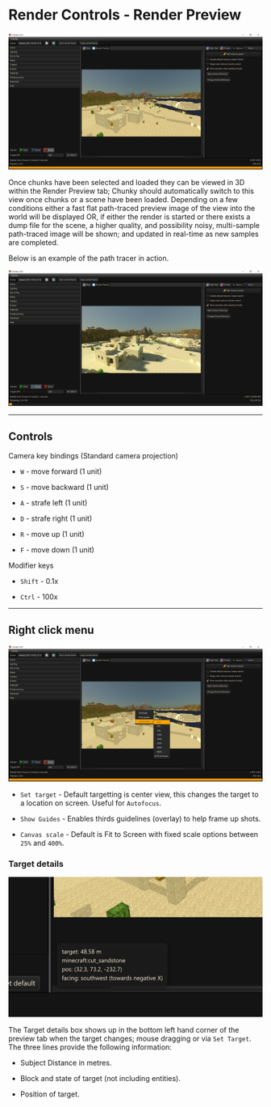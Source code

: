 # Render Controls - Render Preview

![Render controls Render Preview](../../img/user_interface/render_controls/preview.png)

Once chunks have been selected and loaded they can be viewed in 3D within the Render Preview tab; Chunky should automatically switch to this view once chunks or a scene have been loaded. Depending on a few conditions either a fast flat path-traced preview image of the view into the world will be displayed OR, if either the render is started or there exists a dump file for the scene, a higher quality, and possibility noisy, multi-sample path-traced image will be shown; and updated in real-time as new samples are completed.

Below is an example of the path tracer in action.

![Render controls Render Preview noisy](../../img/user_interface/render_controls/preview_noisy.png)

---

## Controls

Camera key bindings (Standard camera projection)

- `W` -	move forward (1 unit)

- `S` -	move backward (1 unit)

- `A` -	strafe left (1 unit)

- `D` -	strafe right (1 unit)

- `R` -	move up (1 unit)

- `F` -	move down (1 unit)

Modifier keys

- `Shift` - 0.1x

- `Ctrl` - 100x

---

## Right click menu

![Render controls Render Preview right click](../../img/user_interface/render_controls/preview_rightclick.png)

- `Set target` - Default targetting is center view, this changes the target to a location on screen. Useful for `Autofocus`.

- `Show Guides` - Enables thirds guidelines (overlay) to help frame up shots.

- `Canvas scale` - Default is Fit to Screen with fixed scale options between `25%` and `400%`.

### Target details

![Render controls Render Preview right click](../../img/user_interface/render_controls/preview_target.png)

The Target details box shows up in the bottom left hand corner of the preview tab when the target changes; mouse dragging or via `Set Target`. The three lines provide the following information:

- Subject Distance in metres.

- Block and state of target (not including entities).

- Position of target.

